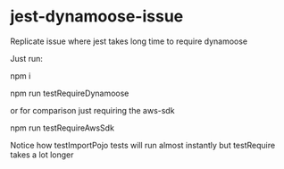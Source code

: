 # jest-dynamoose-issue
Replicate issue where jest takes long time to require dynamoose

Just run:

npm i

npm run testRequireDynamoose

or for comparison just requiring the aws-sdk

npm run testRequireAwsSdk

Notice how testImportPojo tests will run almost instantly but testRequire takes a lot longer
